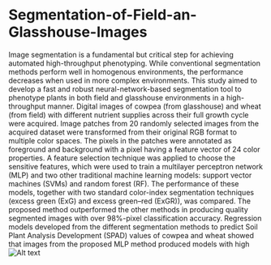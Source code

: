# Segmentation-of-Field-an-Glasshouse-Images
Image segmentation is a fundamental but critical step for achieving automated high-throughput phenotyping. 
While conventional segmentation methods perform well in homogenous environments, the performance decreases when used in more complex environments. 
This study aimed to develop a fast and robust neural-network-based segmentation tool to phenotype plants in both field and glasshouse environments in a high-throughput manner. 
Digital images of cowpea (from glasshouse) and wheat (from field) with different nutrient supplies across their full growth cycle were acquired. Image patches from 20 randomly selected images from the acquired dataset were transformed from their original RGB format to multiple color spaces. 
The pixels in the patches were annotated as foreground and background with a pixel having a feature vector of 24 color properties. 
A feature selection technique was applied to choose the sensitive features, which were used to train a multilayer perceptron network (MLP) and two other traditional machine learning models: support vector machines (SVMs) and random forest (RF).
The performance of these models, together with two standard color-index segmentation techniques (excess green (ExG) and excess green–red (ExGR)), was compared. The proposed method outperformed the other methods in producing quality segmented images with over 98%-pixel classification accuracy. 
Regression models developed from the different segmentation methods to predict Soil Plant Analysis Development (SPAD) values of cowpea and wheat showed that images from the proposed MLP method produced models with high 
![Alt text]()

